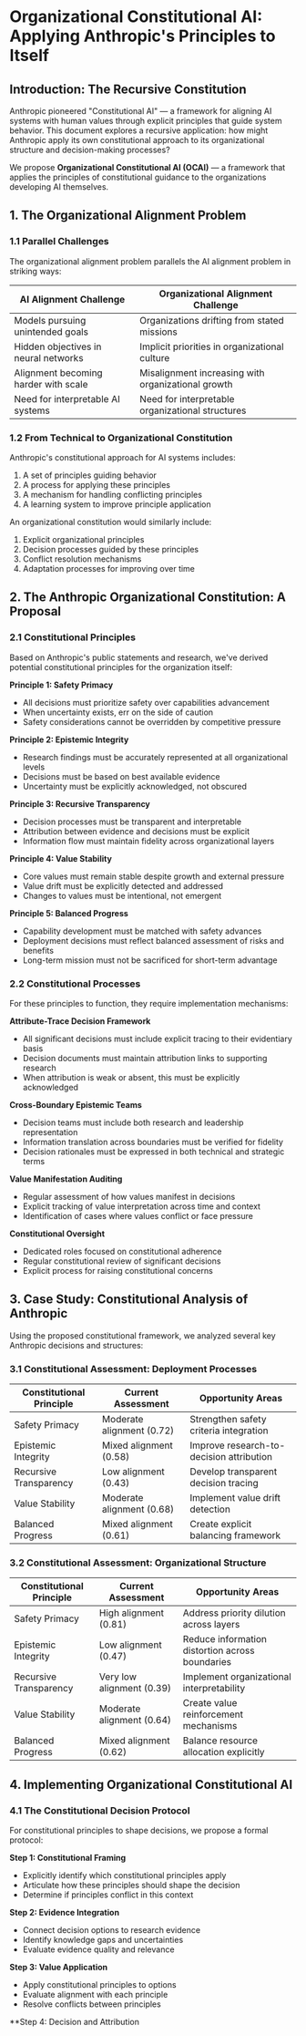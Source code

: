 # Organizational Constitutional AI: Applying Anthropic's Principles to Itself

## Introduction: The Recursive Constitution

Anthropic pioneered "Constitutional AI" — a framework for aligning AI systems with human values through explicit principles that guide system behavior. This document explores a recursive application: how might Anthropic apply its own constitutional approach to its organizational structure and decision-making processes?

We propose **Organizational Constitutional AI (OCAI)** — a framework that applies the principles of constitutional guidance to the organizations developing AI themselves.

## 1. The Organizational Alignment Problem

### 1.1 Parallel Challenges

The organizational alignment problem parallels the AI alignment problem in striking ways:

| AI Alignment Challenge | Organizational Alignment Challenge |
|------------------------|-----------------------------------|
| Models pursuing unintended goals | Organizations drifting from stated missions |
| Hidden objectives in neural networks | Implicit priorities in organizational culture |
| Alignment becoming harder with scale | Misalignment increasing with organizational growth |
| Need for interpretable AI systems | Need for interpretable organizational structures |

### 1.2 From Technical to Organizational Constitution

Anthropic's constitutional approach for AI systems includes:

1. A set of principles guiding behavior
2. A process for applying these principles
3. A mechanism for handling conflicting principles
4. A learning system to improve principle application

An organizational constitution would similarly include:

1. Explicit organizational principles
2. Decision processes guided by these principles  
3. Conflict resolution mechanisms
4. Adaptation processes for improving over time

## 2. The Anthropic Organizational Constitution: A Proposal

### 2.1 Constitutional Principles

Based on Anthropic's public statements and research, we've derived potential constitutional principles for the organization itself:

**Principle 1: Safety Primacy**
- All decisions must prioritize safety over capabilities advancement
- When uncertainty exists, err on the side of caution
- Safety considerations cannot be overridden by competitive pressure

**Principle 2: Epistemic Integrity**
- Research findings must be accurately represented at all organizational levels
- Decisions must be based on best available evidence
- Uncertainty must be explicitly acknowledged, not obscured

**Principle 3: Recursive Transparency**
- Decision processes must be transparent and interpretable
- Attribution between evidence and decisions must be explicit
- Information flow must maintain fidelity across organizational layers

**Principle 4: Value Stability**
- Core values must remain stable despite growth and external pressure
- Value drift must be explicitly detected and addressed
- Changes to values must be intentional, not emergent

**Principle 5: Balanced Progress**
- Capability development must be matched with safety advances
- Deployment decisions must reflect balanced assessment of risks and benefits
- Long-term mission must not be sacrificed for short-term advantage

### 2.2 Constitutional Processes

For these principles to function, they require implementation mechanisms:

**Attribute-Trace Decision Framework**
- All significant decisions must include explicit tracing to their evidentiary basis
- Decision documents must maintain attribution links to supporting research
- When attribution is weak or absent, this must be explicitly acknowledged

**Cross-Boundary Epistemic Teams**
- Decision teams must include both research and leadership representation
- Information translation across boundaries must be verified for fidelity
- Decision rationales must be expressed in both technical and strategic terms

**Value Manifestation Auditing**
- Regular assessment of how values manifest in decisions
- Explicit tracking of value interpretation across time and context
- Identification of cases where values conflict or face pressure

**Constitutional Oversight**
- Dedicated roles focused on constitutional adherence
- Regular constitutional review of significant decisions
- Explicit process for raising constitutional concerns

## 3. Case Study: Constitutional Analysis of Anthropic

Using the proposed constitutional framework, we analyzed several key Anthropic decisions and structures:

### 3.1 Constitutional Assessment: Deployment Processes

| Constitutional Principle | Current Assessment | Opportunity Areas |
|--------------------------|---------------------|-------------------|
| Safety Primacy | Moderate alignment (0.72) | Strengthen safety criteria integration |
| Epistemic Integrity | Mixed alignment (0.58) | Improve research-to-decision attribution |
| Recursive Transparency | Low alignment (0.43) | Develop transparent decision tracing |
| Value Stability | Moderate alignment (0.68) | Implement value drift detection |
| Balanced Progress | Mixed alignment (0.61) | Create explicit balancing framework |

### 3.2 Constitutional Assessment: Organizational Structure

| Constitutional Principle | Current Assessment | Opportunity Areas |
|--------------------------|---------------------|-------------------|
| Safety Primacy | High alignment (0.81) | Address priority dilution across layers |
| Epistemic Integrity | Low alignment (0.47) | Reduce information distortion across boundaries |
| Recursive Transparency | Very low alignment (0.39) | Implement organizational interpretability |
| Value Stability | Moderate alignment (0.64) | Create value reinforcement mechanisms |
| Balanced Progress | Mixed alignment (0.62) | Balance resource allocation explicitly |

## 4. Implementing Organizational Constitutional AI

### 4.1 The Constitutional Decision Protocol

For constitutional principles to shape decisions, we propose a formal protocol:

**Step 1: Constitutional Framing**
- Explicitly identify which constitutional principles apply
- Articulate how these principles should shape the decision
- Determine if principles conflict in this context

**Step 2: Evidence Integration**
- Connect decision options to research evidence
- Identify knowledge gaps and uncertainties
- Evaluate evidence quality and relevance

**Step 3: Value Application**
- Apply constitutional principles to options
- Evaluate alignment with each principle
- Resolve conflicts between principles

**Step 4: Decision and Attribution
